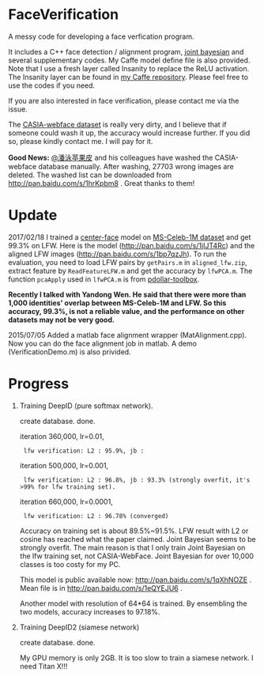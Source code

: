 # FaceVerification
A messy code for developing a face verfication program. 

It includes a C++ face detection / alignment program, [joint bayesian](http://home.ustc.edu.cn/~chendong/JointBayesian/) and several supplementary codes. My Caffe model define file is also provided. Note that I use a fresh layer called Insanity to replace the ReLU activation. The Insanity layer can be found in [my Caffe repository](https://github.com/happynear/caffe-windows). Please feel free to use the codes if you need.

If you are also interested in face verification, please contact me via the issue.

The [CASIA-webface dataset](http://www.cbsr.ia.ac.cn/english/CASIA-WebFace-Database.html) is really very dirty, and I believe that if someone could wash it up, the accuracy would increase further. If you did so, please kindly contact me. I will pay for it.

**Good News:** [@潘泳苹果皮](http://weibo.com/maxpanyong) and his colleagues have washed the CASIA-webface database manually. After washing, 27703 wrong images are deleted. The washed list can be downloaded from http://pan.baidu.com/s/1hrKpbm8 . Great thanks to them!

Update
==========

2017/02/18 I trained a [center-face](https://github.com/ydwen/caffe-face) model on [MS-Celeb-1M dataset](https://www.microsoft.com/en-us/research/project/ms-celeb-1m-challenge-recognizing-one-million-celebrities-real-world/) and get 99.3% on LFW. Here is the model (http://pan.baidu.com/s/1jIJT4Rc) and the aligned LFW images (http://pan.baidu.com/s/1bp7qzJh). To run the evaluation, you need to load LFW pairs by `getPairs.m` in `aligned_lfw.zip`, extract feature by `ReadFeatureLFW.m` and get the accuracy by `lfwPCA.m`. The function `pcaApply` used in `lfwPCA.m` is from [pdollar-toolbox](https://github.com/pdollar/toolbox).

**Recently I talked with Yandong Wen. He said that there were more than 1,000 identities' overlap between MS-Celeb-1M and LFW. So this accuracy, 99.3%, is not a reliable value, and the performance on other datasets may not be very good.**

2015/07/05 Added a matlab face alignment wrapper (MatAlignment.cpp). Now you can do the face alignment job in matlab. A demo (VerificationDemo.m) is also privided. 

Progress
===========
1. Training DeepID (pure softmax network).

    create database. done.
    
    iteration 360,000, lr=0.01,
    
        lfw verification: L2 : 95.9%, jb : 
    
    iteration 500,000, lr=0.001,
    
        lfw verification: L2 : 96.8%, jb : 93.3% (strongly overfit, it's >99% for lfw training set).
        
    iteration 660,000, lr=0.0001,
    
        lfw verification: L2 : 96.78% (converged)
    
    Accuracy on training set is about 89.5%~91.5%. LFW result with L2 or cosine has reached what the paper claimed. Joint Bayesian seems to be strongly overfit. The main reason is that I only train Joint Bayesian on the lfw training set, not CASIA-WebFace. Joint Bayesian for over 10,000 classes is too costy for my PC. 
    
    This model is public available now: http://pan.baidu.com/s/1qXhNOZE . Mean file is in http://pan.baidu.com/s/1eQYEJU6 .
    
    Another model with resolution of 64*64 is trained. By ensembling the two models, accuracy increases to 97.18%.
    
2. Training DeepID2 (siamese network)

    create database. done.
    
    My GPU memory is only 2GB. It is too slow to train a siamese network. I need Titan X!!!
